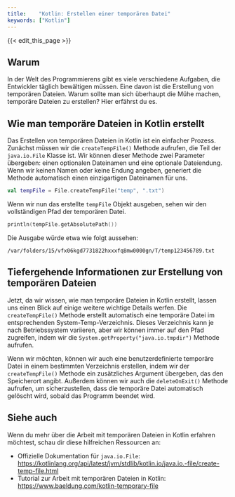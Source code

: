 ```yaml
---
title:    "Kotlin: Erstellen einer temporären Datei"
keywords: ["Kotlin"]
---
```


{{< edit_this_page >}}

## Warum

In der Welt des Programmierens gibt es viele verschiedene Aufgaben, die Entwickler täglich bewältigen müssen. Eine davon ist die Erstellung von temporären Dateien. Warum sollte man sich überhaupt die Mühe machen, temporäre Dateien zu erstellen? Hier erfährst du es.

## Wie man temporäre Dateien in Kotlin erstellt

Das Erstellen von temporären Dateien in Kotlin ist ein einfacher Prozess. Zunächst müssen wir die `createTempFile()` Methode aufrufen, die Teil der `java.io.File` Klasse ist. Wir können dieser Methode zwei Parameter übergeben: einen optionalen Dateinamen und eine optionale Dateiendung. Wenn wir keinen Namen oder keine Endung angeben, generiert die Methode automatisch einen einzigartigen Dateinamen für uns.

```Kotlin
val tempFile = File.createTempFile("temp", ".txt")
```

Wenn wir nun das erstellte `tempFile` Objekt ausgeben, sehen wir den vollständigen Pfad der temporären Datei.

```Kotlin
println(tempFile.getAbsolutePath())
```

Die Ausgabe würde etwa wie folgt aussehen:

```
/var/folders/15/vfx06kgd7731822hxxxfq8mw0000gn/T/temp123456789.txt
```

## Tiefergehende Informationen zur Erstellung von temporären Dateien

Jetzt, da wir wissen, wie man temporäre Dateien in Kotlin erstellt, lassen uns einen Blick auf einige weitere wichtige Details werfen. Die `createTempFile()` Methode erstellt automatisch eine temporäre Datei im entsprechenden System-Temp-Verzeichnis. Dieses Verzeichnis kann je nach Betriebssystem variieren, aber wir können immer auf den Pfad zugreifen, indem wir die `System.getProperty("java.io.tmpdir")` Methode aufrufen.

Wenn wir möchten, können wir auch eine benutzerdefinierte temporäre Datei in einem bestimmten Verzeichnis erstellen, indem wir der `createTempFile()` Methode ein zusätzliches Argument übergeben, das den Speicherort angibt. Außerdem können wir auch die `deleteOnExit()` Methode aufrufen, um sicherzustellen, dass die temporäre Datei automatisch gelöscht wird, sobald das Programm beendet wird.

## Siehe auch

Wenn du mehr über die Arbeit mit temporären Dateien in Kotlin erfahren möchtest, schau dir diese hilfreichen Ressourcen an:

- Offizielle Dokumentation für `java.io.File`: https://kotlinlang.org/api/latest/jvm/stdlib/kotlin.io/java.io.-file/create-temp-file.html
- Tutorial zur Arbeit mit temporären Dateien in Kotlin: https://www.baeldung.com/kotlin-temporary-file